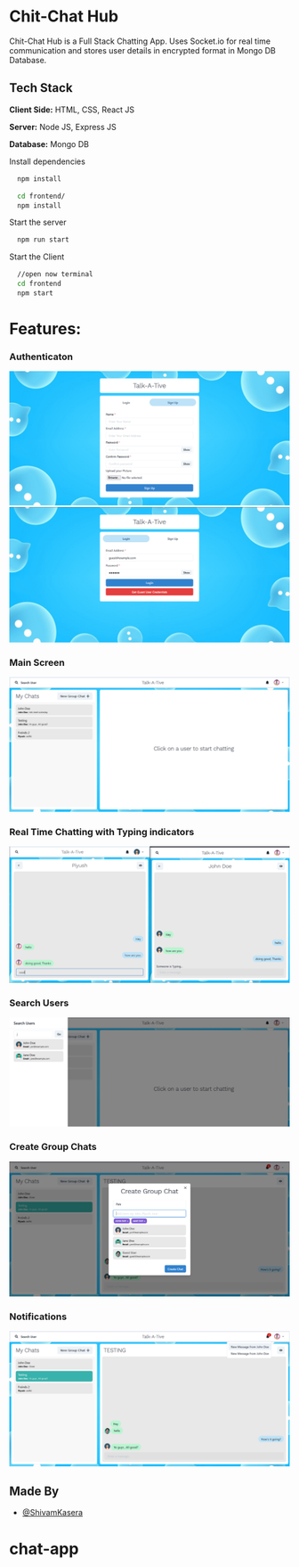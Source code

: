 
# Chit-Chat Hub

Chit-Chat Hub is a Full Stack Chatting App.
Uses Socket.io for real time communication and stores user details in encrypted format in Mongo DB Database.
## Tech Stack

**Client Side:** HTML, CSS, React JS

**Server:** Node JS, Express JS

**Database:** Mongo DB
  
Install dependencies

```bash
  npm install
```

```bash
  cd frontend/
  npm install
```

Start the server

```bash
  npm run start
```
Start the Client

```bash
  //open now terminal
  cd frontend
  npm start
```

  
# Features: 

### Authenticaton 
![Sign up page](./screenshots/signup.PNG)
![Login page](./screenshots/login.PNG)

### Main Screen
![Main Screen](./screenshots/mainscreen.PNG)

### Real Time Chatting with Typing indicators
![RTC](./screenshots/real-time.PNG)

### Search Users
![Search Users](./screenshots/search.PNG)

### Create Group Chats
![Group Chatting](./screenshots/new-grp.PNG)

### Notifications
![Notifications](./screenshots/notif.PNG)

## Made By

- [@ShivamKasera](https://github.com/kaseracodes)

  
# chat-app
